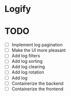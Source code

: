 # Logify


# TODO
 - [ ] Implement log pagination
 - [ ] Make the UI more pleasant
 - [ ] Add log filters
 - [ ] Add log sorting
 - [ ] Add log clearing
 - [ ] Add log rotation
 - [ ] Add log
 - [ ] Containerize the backend
 - [ ] Containerize the frontend
